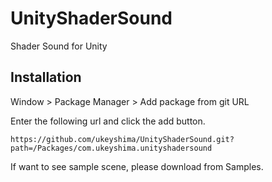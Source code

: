 # UnityShaderSound

Shader Sound for Unity

## Installation
Window > Package Manager > Add package from git URL

Enter the following url and click the add button.

```
https://github.com/ukeyshima/UnityShaderSound.git?path=/Packages/com.ukeyshima.unityshadersound
```

If want to see sample scene, please download from Samples.
